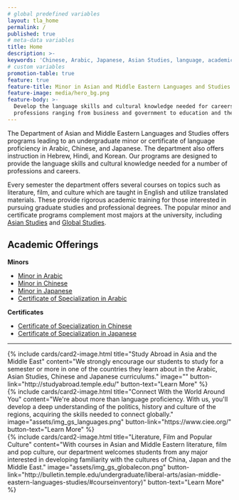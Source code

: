 ```yaml
---
# global predefined variables
layout: tla_home
permalink: /
published: true
# meta-data variables
title: Home
description: >-
keywords: 'Chinese, Arabic, Japanese, Asian Studies, language, academic offerings, major, minor, certificate'
# custom variables
promotion-table: true
feature: true
feature-title: Minor in Asian and Middle Eastern Languages and Studies 
feature-image: media/hero_bg.png
feature-body: >-
  Develop the language skills and cultural knowledge needed for careers and
  professions ranging from business and government to education and the media.
---
```

The Department of Asian and Middle Eastern Languages and Studies offers programs leading to an undergraduate minor or certificate of language proficiency in Arabic, Chinese, and Japanese. The department also offers instruction in Hebrew, Hindi, and Korean. Our programs are designed to provide the language skills and cultural knowledge needed for a number of professions and careers.  

Every semester the department offers several courses on topics such as literature, film, and culture which are taught in English and utilize translated materials. These provide rigorous academic training for those interested in pursuing graduate studies and professional degrees. The popular minor and certificate programs complement most majors at the university, including [Asian Studies](https://www.cla.temple.edu/asian-studies/) and [Global Studies](https://www.cla.temple.edu/global-studies/).

## Academic Offerings

**Minors**<br>
 - [Minor in Arabic](http://bulletin.temple.edu/undergraduate/liberal-arts/arabic/arabic-minor/)
 - [Minor in Chinese](http://bulletin.temple.edu/undergraduate/liberal-arts/chinese/minor-chinese/)
 - [Minor in Japanese](http://bulletin.temple.edu/undergraduate/liberal-arts/japanese/minor-japanese/)
 - [Certificate of Specialization in Arabic](http://bulletin.temple.edu/undergraduate/liberal-arts/certificate-programs/certificate-arabic/)
 
**Certificates**<br> 
 - [Certificate of Specialization in Chinese](http://bulletin.temple.edu/undergraduate/liberal-arts/certificate-programs/certificate-chinese/)
 - [Certificate of Specialization in Japanese](http://bulletin.temple.edu/undergraduate/liberal-arts/certificate-programs/certificate-japanese/)
 
___

<div class="row row-wide">
<div class="col m12 l4">{% include cards/card2-image.html title="Study Abroad in Asia and the Middle East" content="We strongly encourage our students to study for a semester or more in one of the countries they learn about in the Arabic, Asian Studies, Chinese and Japanese curriculums." image="" button-link="http://studyabroad.temple.edu/" button-text="Learn More" %}</div>
<div class="col m12 l4">{% include cards/card2-image.html title="Connect With the World Around You" content="We're about more than language proficiency. With us, you'll develop a deep understanding of the politics, history and culture of the regions, acquiring the skills needed to connect globally." image="assets/img_gs_languages.png" button-link="https://www.ciee.org/" button-text="Learn More" %}</div>
<div class="col m12 l4">{% include cards/card2-image.html title="Literature, Film and Popular Culture" content="With courses in Asian and Middle Eastern literature, film and pop culture, our department welcomes students from any major interested in developing familiarity with the cultures of China, Japan and the Middle East." image="assets/img_gs_globalecon.png" button-link="http://bulletin.temple.edu/undergraduate/liberal-arts/asian-middle-eastern-languages-studies/#courseinventory)" button-text="Learn More" %}</div>
</div>
